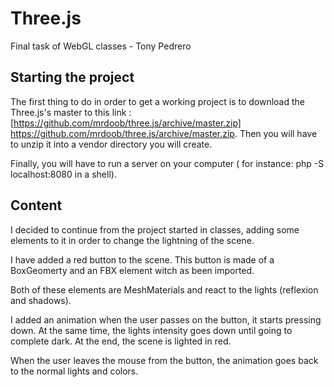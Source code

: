 # Three.js

Final task of WebGL classes - Tony Pedrero

## Starting the project

The first thing to do in order to get a working project is to download the
Three.js's master to this link : [https://github.com/mrdoob/three.js/archive/master.zip] https://github.com/mrdoob/three.js/archive/master.zip.
Then you will have to unzip it into a vendor directory you will create.

Finally, you will have to run a server on your computer ( for instance: php -S localhost:8080 in a shell).

## Content

I decided to continue from the project started in classes, adding some elements to it in order to change the lightning of the scene. 

I have added a red button to the scene. This button is made of a BoxGeomerty and an FBX element witch as been imported.

Both of these elements are MeshMaterials and react to the lights (reflexion and shadows).

I added an animation when the user passes on the button, it starts pressing down. At the same time, the lights intensity goes down until going to complete dark. At the end, the scene is lighted in red.

When the user leaves the mouse from the button, the animation goes back to the normal lights and colors.